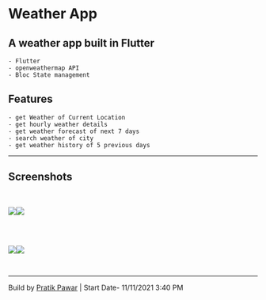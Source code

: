 # Weather App

## A weather app built in Flutter

    - Flutter
    - openweathermap API
    - Bloc State management

## Features

    - get Weather of Current Location
    - get hourly weather details
    - get weather forecast of next 7 days
    - search weather of city
    - get weather history of 5 previous days
----------
## Screenshots
<br/>

<img src="https://github.com/pratikpwr/WeatherApp/blob/master/screenshots/home-sunny.png"><img src="https://github.com/pratikpwr/WeatherApp/blob/master/screenshots/home-details.png">

<br/>
<br/>

<img src="https://github.com/pratikpwr/WeatherApp/blob/master/screenshots/search.png"><img src="https://github.com/pratikpwr/WeatherApp/blob/master/screenshots/history.png">

<br/>

----------
Build by [Pratik Pawar](https://github.com/pratikpwr/) 
| Start Date-  11/11/2021 3:40 PM